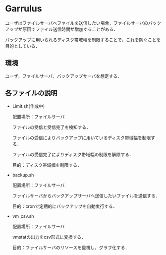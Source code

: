 # Garrulus
ユーザはファイルサーバへファイルを送信したい場合，ファイルサーバのバックアップが原因でファイル送信時間が増加することがある．

バックアップに用いられるディスク帯域幅を制限することで，これを防ぐことを目的としている．
## 環境
  ユーザ，ファイルサーバ，バックアップサーバを想定する．

## 各ファイルの説明
* Limit.sh(作成中)

  配置場所：ファイルサーバ
  
  ファイルの受信と受信完了を検知する．
  
  ファイルの受信によりバックアップに用いているディスク帯域幅を制限する．
  
  ファイルの受信完了によりディスク帯域幅の制限を解除する．
  
  目的：ディスク帯域幅を制限する．
  
  
* backup.sh

  配置場所：ファイルサーバ

  ファイルサーバからバックアップサーバへ送信したいファイルを送信する．
  
  目的：cronで定期的にバックアップを自動実行する．
  
* vm_csv.sh

  配置場所：ファイルサーバ

  vmstatの出力をcsv形式に変換する．
  
  目的：ファイルサーバのリソースを監視し，グラフ化する．
